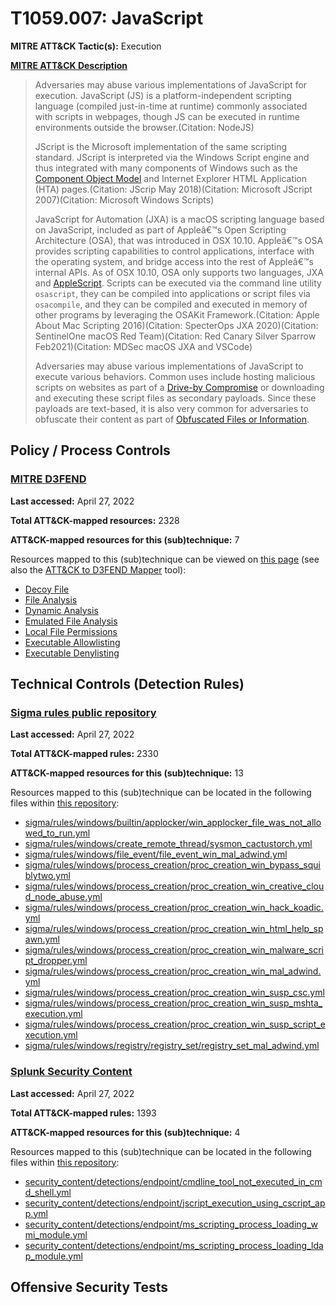 # T1059.007: JavaScript
**MITRE ATT&CK Tactic(s):** Execution

**[MITRE ATT&CK Description](https://attack.mitre.org/techniques/T1059/007)**
<blockquote>Adversaries may abuse various implementations of JavaScript for execution. JavaScript (JS) is a platform-independent scripting language (compiled just-in-time at runtime) commonly associated with scripts in webpages, though JS can be executed in runtime environments outside the browser.(Citation: NodeJS)

JScript is the Microsoft implementation of the same scripting standard. JScript is interpreted via the Windows Script engine and thus integrated with many components of Windows such as the [Component Object Model](https://attack.mitre.org/techniques/T1559/001) and Internet Explorer HTML Application (HTA) pages.(Citation: JScrip May 2018)(Citation: Microsoft JScript 2007)(Citation: Microsoft Windows Scripts)

JavaScript for Automation (JXA) is a macOS scripting language based on JavaScript, included as part of Appleâ€™s Open Scripting Architecture (OSA), that was introduced in OSX 10.10. Appleâ€™s OSA provides scripting capabilities to control applications, interface with the operating system, and bridge access into the rest of Appleâ€™s internal APIs. As of OSX 10.10, OSA only supports two languages, JXA and [AppleScript](https://attack.mitre.org/techniques/T1059/002). Scripts can be executed via the command line utility <code>osascript</code>, they can be compiled into applications or script files via <code>osacompile</code>, and they can be compiled and executed in memory of other programs by leveraging the OSAKit Framework.(Citation: Apple About Mac Scripting 2016)(Citation: SpecterOps JXA 2020)(Citation: SentinelOne macOS Red Team)(Citation: Red Canary Silver Sparrow Feb2021)(Citation: MDSec macOS JXA and VSCode)

Adversaries may abuse various implementations of JavaScript to execute various behaviors. Common uses include hosting malicious scripts on websites as part of a [Drive-by Compromise](https://attack.mitre.org/techniques/T1189) or downloading and executing these script files as secondary payloads. Since these payloads are text-based, it is also very common for adversaries to obfuscate their content as part of [Obfuscated Files or Information](https://attack.mitre.org/techniques/T1027).</blockquote>

## Policy / Process Controls
### [MITRE D3FEND](https://d3fend.mitre.org/)
**Last accessed:** April 27, 2022

**Total ATT&CK-mapped resources:** 2328

**ATT&CK-mapped resources for this (sub)technique:** 7

Resources mapped to this (sub)technique can be viewed on [this page](https://d3fend.mitre.org/) (see also the [ATT&CK to D3FEND Mapper](https://d3fend.mitre.org/tools/attack-mapper) tool):

* [Decoy File](https://d3fend.mitre.org/techniques/d3f:DecoyFile)
* [File Analysis](https://d3fend.mitre.org/techniques/d3f:FileAnalysis)
* [Dynamic Analysis](https://d3fend.mitre.org/techniques/d3f:DynamicAnalysis)
* [Emulated File Analysis](https://d3fend.mitre.org/techniques/d3f:EmulatedFileAnalysis)
* [Local File Permissions](https://d3fend.mitre.org/techniques/d3f:LocalFilePermissions)
* [Executable Allowlisting](https://d3fend.mitre.org/techniques/d3f:ExecutableAllowlisting)
* [Executable Denylisting](https://d3fend.mitre.org/techniques/d3f:ExecutableDenylisting)

## Technical Controls (Detection Rules)
### [Sigma rules public repository](https://github.com/SigmaHQ/sigma)
**Last accessed:** April 27, 2022

**Total ATT&CK-mapped rules:** 2330

**ATT&CK-mapped resources for this (sub)technique:** 13

Resources mapped to this (sub)technique can be located in the following files within [this repository](https://github.com/SigmaHQ/sigma/tree/master/rules):

* [sigma/rules/windows/builtin/applocker/win_applocker_file_was_not_allowed_to_run.yml](https://github.com/SigmaHQ/sigma/blob/master/rules/windows/builtin/applocker/win_applocker_file_was_not_allowed_to_run.yml)
* [sigma/rules/windows/create_remote_thread/sysmon_cactustorch.yml](https://github.com/SigmaHQ/sigma/blob/master/rules/windows/create_remote_thread/sysmon_cactustorch.yml)
* [sigma/rules/windows/file_event/file_event_win_mal_adwind.yml](https://github.com/SigmaHQ/sigma/blob/master/rules/windows/file_event/file_event_win_mal_adwind.yml)
* [sigma/rules/windows/process_creation/proc_creation_win_bypass_squiblytwo.yml](https://github.com/SigmaHQ/sigma/blob/master/rules/windows/process_creation/proc_creation_win_bypass_squiblytwo.yml)
* [sigma/rules/windows/process_creation/proc_creation_win_creative_cloud_node_abuse.yml](https://github.com/SigmaHQ/sigma/blob/master/rules/windows/process_creation/proc_creation_win_creative_cloud_node_abuse.yml)
* [sigma/rules/windows/process_creation/proc_creation_win_hack_koadic.yml](https://github.com/SigmaHQ/sigma/blob/master/rules/windows/process_creation/proc_creation_win_hack_koadic.yml)
* [sigma/rules/windows/process_creation/proc_creation_win_html_help_spawn.yml](https://github.com/SigmaHQ/sigma/blob/master/rules/windows/process_creation/proc_creation_win_html_help_spawn.yml)
* [sigma/rules/windows/process_creation/proc_creation_win_malware_script_dropper.yml](https://github.com/SigmaHQ/sigma/blob/master/rules/windows/process_creation/proc_creation_win_malware_script_dropper.yml)
* [sigma/rules/windows/process_creation/proc_creation_win_mal_adwind.yml](https://github.com/SigmaHQ/sigma/blob/master/rules/windows/process_creation/proc_creation_win_mal_adwind.yml)
* [sigma/rules/windows/process_creation/proc_creation_win_susp_csc.yml](https://github.com/SigmaHQ/sigma/blob/master/rules/windows/process_creation/proc_creation_win_susp_csc.yml)
* [sigma/rules/windows/process_creation/proc_creation_win_susp_mshta_execution.yml](https://github.com/SigmaHQ/sigma/blob/master/rules/windows/process_creation/proc_creation_win_susp_mshta_execution.yml)
* [sigma/rules/windows/process_creation/proc_creation_win_susp_script_execution.yml](https://github.com/SigmaHQ/sigma/blob/master/rules/windows/process_creation/proc_creation_win_susp_script_execution.yml)
* [sigma/rules/windows/registry/registry_set/registry_set_mal_adwind.yml](https://github.com/SigmaHQ/sigma/blob/master/rules/windows/registry/registry_set/registry_set_mal_adwind.yml)

### [Splunk Security Content](https://github.com/splunk/security_content)
**Last accessed:** April 27, 2022

**Total ATT&CK-mapped rules:** 1393

**ATT&CK-mapped resources for this (sub)technique:** 4

Resources mapped to this (sub)technique can be located in the following files within [this repository](https://github.com/splunk/security_content/tree/develop/detections):

* [security_content/detections/endpoint/cmdline_tool_not_executed_in_cmd_shell.yml](https://github.com/splunk/security_content/blob/develop/detections/endpoint/cmdline_tool_not_executed_in_cmd_shell.yml)
* [security_content/detections/endpoint/jscript_execution_using_cscript_app.yml](https://github.com/splunk/security_content/blob/develop/detections/endpoint/jscript_execution_using_cscript_app.yml)
* [security_content/detections/endpoint/ms_scripting_process_loading_wmi_module.yml](https://github.com/splunk/security_content/blob/develop/detections/endpoint/ms_scripting_process_loading_wmi_module.yml)
* [security_content/detections/endpoint/ms_scripting_process_loading_ldap_module.yml](https://github.com/splunk/security_content/blob/develop/detections/endpoint/ms_scripting_process_loading_ldap_module.yml)


## Offensive Security Tests
